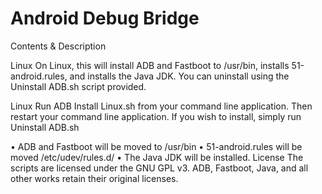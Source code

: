 Android Debug Bridge
====================

Contents & Description

Linux
On Linux, this will install ADB and Fastboot to /usr/bin, installs 51-android.rules, and installs the Java JDK. You can uninstall using the Uninstall ADB.sh script provided.

Linux
Run ADB Install Linux.sh from your command line application. Then restart your command line application. If you wish to install, simply run Uninstall ADB.sh

•	ADB and Fastboot will be moved to /usr/bin •	51-android.rules will be moved /etc/udev/rules.d/ •	The Java JDK will be installed.
License The scripts are licensed under the GNU GPL v3. ADB, Fastboot, Java, and all other works retain their original licenses.
